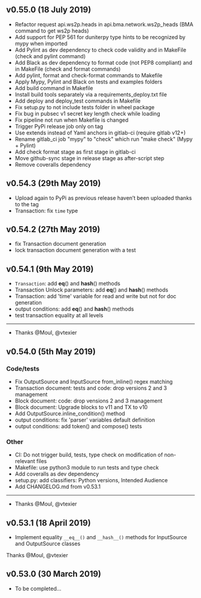 ## v0.55.0 (18 July 2019)
- Refactor request api.ws2p.heads in api.bma.network.ws2p_heads (BMA command to get ws2p heads)
- Add support for PEP 561 for duniterpy type hints to be recognized by mypy when imported
- Add Pylint as dev dependency to check code validity and in MakeFile (check and pylint command)
- Add Black as dev dependency to format code (not PEP8 compliant) and in MakeFile (check and format commands)
- Add pylint, format and check-format commands to Makefile
- Apply Mypy, Pylint and Black on tests and examples folders
- Add build command in Makefile
- Install build tools separately via a requirements_deploy.txt file
- Add deploy and deploy_test commands in Makefile
- Fix setup.py to not include tests folder in wheel package
- Fix bug in pubsec v1 secret key length check while loading
- Fix pipeline not run when Makefile is changed
- Trigger PyPi release job only on tag
- Use extends instead of Yaml anchors in gitlab-ci (require gitlab v12+)
- Rename gitlab_ci job "mypy" to "check" which run "make check" (Mypy + Pylint)
- Add check format stage as first stage in gitlab-ci
- Move github-sync stage in release stage as after-script step
- Remove coveralls dependency

## v0.54.3 (29th May 2019)
- Upload again to PyPi as previous release haven’t been uploaded thanks to the tag
- Transaction: fix `time` type

## v0.54.2 (27th May 2019)
- fix Transaction document generation
- lock transaction document generation with a test

## v0.54.1 (9th May 2019)
- `Transaction`: add __eq__() and __hash__() methods
- Transaction Unlock parameters: add __eq__() and __hash__() methods
- Transaction: add 'time' variable for read and write but not for doc generation
- output conditions: add __eq__() and __hash__() methods
- test transaction equality at all levels

---

- Thanks @Moul, @vtexier

## v0.54.0 (5th May 2019)

### Code/tests
- Fix OutputSource and InputSource from_inline() regex matching
- Transaction document: tests and code: drop versions 2 and 3 management
- Block document: code: drop vensions 2 and 3 management
- Block document: Upgrade blocks to v11 and TX to v10
- Add OutputSource.inline_condition() method
- output conditions: fix 'parser' variables default definition
- output conditions: add token() and compose() tests

### Other
- CI: Do not trigger build, tests, type check on modification of non-relevant files
- Makefile: use python3 module to run tests and type check
- Add coveralls as dev dependency
- setup.py: add classifiers: Python versions, Intended Audience
- Add CHANGELOG.md from v0.53.1

---

- Thanks @Moul, @vtexier

## v0.53.1 (18 April 2019)

- Implement equality `__eq__()` and `__hash__()` methods for InputSource and OutputSource classes

Thanks @Moul, @vtexier

## v0.53.0 (30 March 2019)

- To be completed…
